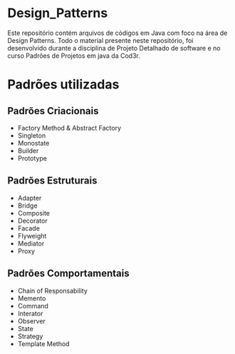 # Design_Patterns
Este repositório contém arquivos de códigos em Java com foco na área de Design Patterns. Todo o material presente neste repositório, foi desenvolvido durante a disciplina de Projeto Detalhado de software e no curso Padrões de Projetos em java da Cod3r.

# Padrões utilizadas
## Padrões Criacionais
- Factory Method & Abstract Factory
- Singleton
- Monostate
- Builder
- Prototype

## Padrões Estruturais
- Adapter
- Bridge
- Composite
- Decorator
- Facade
- Flyweight
- Mediator
- Proxy

## Padrões Comportamentais
- Chain of Responsability
- Memento
- Command
- Interator
- Observer
- State
- Strategy
- Template Method
